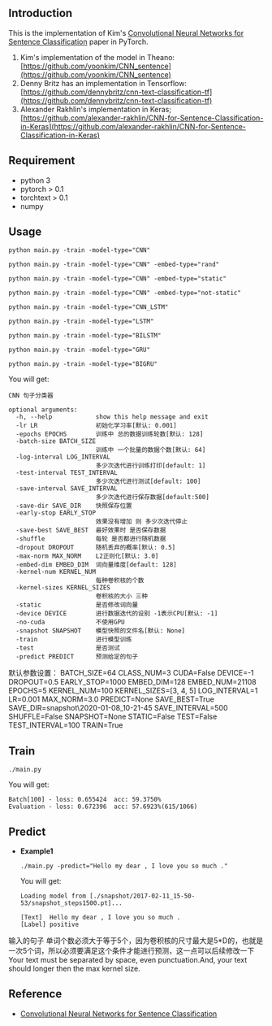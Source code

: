 ## Introduction
This is the implementation of Kim's [Convolutional Neural Networks for Sentence Classification](https://arxiv.org/abs/1408.5882) paper in PyTorch.

1. Kim's implementation of the model in Theano:
[https://github.com/yoonkim/CNN_sentence](https://github.com/yoonkim/CNN_sentence)
2. Denny Britz has an implementation in Tensorflow:
[https://github.com/dennybritz/cnn-text-classification-tf](https://github.com/dennybritz/cnn-text-classification-tf)
3. Alexander Rakhlin's implementation in Keras;
[https://github.com/alexander-rakhlin/CNN-for-Sentence-Classification-in-Keras](https://github.com/alexander-rakhlin/CNN-for-Sentence-Classification-in-Keras)

## Requirement
* python 3
* pytorch > 0.1
* torchtext > 0.1
* numpy

## Usage
```
python main.py -train -model-type="CNN"

python main.py -train -model-type="CNN" -embed-type="rand"

python main.py -train -model-type="CNN" -embed-type="static"

python main.py -train -model-type="CNN" -embed-type="not-static"

python main.py -train -model-type="CNN_LSTM"

python main.py -train -model-type="LSTM"

python main.py -train -model-type="BILSTM"

python main.py -train -model-type="GRU"

python main.py -train -model-type="BIGRU"
```

You will get:

```
CNN 句子分类器

optional arguments:
  -h, --help            show this help message and exit
  -lr LR                初始化学习率[默认: 0.001]
  -epochs EPOCHS        训练中 总的数据训练轮数[默认: 128]
  -batch-size BATCH_SIZE
                        训练中 一个批量的数据个数[默认: 64]
  -log-interval LOG_INTERVAL
                        多少次迭代进行训练打印[default: 1]
  -test-interval TEST_INTERVAL
                        多少次迭代进行测试[default: 100]
  -save-interval SAVE_INTERVAL
                        多少次迭代进行保存数据[default:500]
  -save-dir SAVE_DIR    快照保存位置
  -early-stop EARLY_STOP
                        效果没有增加 则 多少次迭代停止
  -save-best SAVE_BEST  最好效果时 是否保存数据
  -shuffle              每轮 是否都进行随机数据
  -dropout DROPOUT      随机丢弃的概率[默认: 0.5]
  -max-norm MAX_NORM    L2正则化[默认: 3.0]
  -embed-dim EMBED_DIM  词向量维度[default: 128]
  -kernel-num KERNEL_NUM
                        每种卷积核的个数
  -kernel-sizes KERNEL_SIZES
                        卷积核的大小 三种
  -static               是否修改词向量
  -device DEVICE        进行数据迭代的设别 -1表示CPU[默认: -1]
  -no-cuda              不使用GPU
  -snapshot SNAPSHOT    模型快照的文件名[默认: None]
  -train                进行模型训练
  -test                 是否测试
  -predict PREDICT      预测给定的句子
```
默认参数设置：
        BATCH_SIZE=64
        CLASS_NUM=3
        CUDA=False
        DEVICE=-1
        DROPOUT=0.5
        EARLY_STOP=1000
        EMBED_DIM=128
        EMBED_NUM=21108
        EPOCHS=5
        KERNEL_NUM=100
        KERNEL_SIZES=[3, 4, 5]
        LOG_INTERVAL=1
        LR=0.001
        MAX_NORM=3.0
        PREDICT=None
        SAVE_BEST=True
        SAVE_DIR=snapshot\2020-01-08_10-21-45
        SAVE_INTERVAL=500
        SHUFFLE=False
        SNAPSHOT=None
        STATIC=False
        TEST=False
        TEST_INTERVAL=100
        TRAIN=True

## Train
```
./main.py
```
You will get:

```
Batch[100] - loss: 0.655424  acc: 59.3750%
Evaluation - loss: 0.672396  acc: 57.6923%(615/1066) 
```

## Predict
* **Example1**

	```
	./main.py -predict="Hello my dear , I love you so much ."
	```
	You will get:
	
	```
	Loading model from [./snapshot/2017-02-11_15-50-53/snapshot_steps1500.pt]...
	
	[Text]  Hello my dear , I love you so much .
	[Label] positive
	```
输入的句子 单词个数必须大于等于5个，因为卷积核的尺寸最大是5*D的，也就是一次5个词，所以必须要满足这个条件才能进行预测，这一点可以后续修改一下
Your text must be separated by space, even punctuation.And, your text should longer then the max kernel size.

## Reference
* [Convolutional Neural Networks for Sentence Classification](https://arxiv.org/abs/1408.5882)

